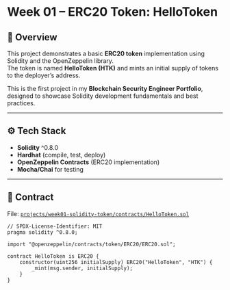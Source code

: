 # Week 01 – ERC20 Token: HelloToken

## 📌 Overview
This project demonstrates a basic **ERC20 token** implementation using Solidity and the OpenZeppelin library.  
The token is named **HelloToken (HTK)** and mints an initial supply of tokens to the deployer’s address.

This is the first project in my **Blockchain Security Engineer Portfolio**, designed to showcase Solidity development fundamentals and best practices.

---

## ⚙️ Tech Stack
- **Solidity** ^0.8.0
- **Hardhat** (compile, test, deploy)
- **OpenZeppelin Contracts** (ERC20 implementation)
- **Mocha/Chai** for testing

---

## 📝 Contract
File: [`projects/week01-solidity-token/contracts/HelloToken.sol`](projects/week01-solidity-token/contracts/HelloToken.sol)

```solidity
// SPDX-License-Identifier: MIT
pragma solidity ^0.8.0;

import "@openzeppelin/contracts/token/ERC20/ERC20.sol";

contract HelloToken is ERC20 {
    constructor(uint256 initialSupply) ERC20("HelloToken", "HTK") {
        _mint(msg.sender, initialSupply);
    }
}
